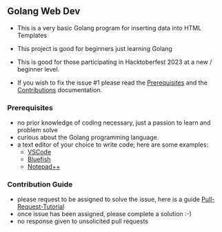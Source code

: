 ## Golang Web Dev

-   This is a very basic Golang program for inserting data into HTML Templates

-   This project is good for beginners just learning Golang

-   This is good for those participating in Hacktoberfest 2023 at a new / beginner level.

-   If you wish to fix the issue #1 please read the [Prerequisites](#prerequisites) and the [Contributions](#contributions) documentation.

### Prerequisites
-   no prior knowledge of coding necessary, just a passion to learn and problem solve
-   curious about the Golang programming language.
-   a text editor of your choice to write code; here are some examples:
    -   [VSCode](https://code.visualstudio.com/)
    -   [Bluefish](https://bluefish.openoffice.nl)
    -   [Notepad++](https://notepad-plus-plus.org)

### Contribution Guide
-   please request to be assigned to solve the issue, here is a guide [Pull-Request-Tutorial](https://github.com/goobric/tutorial-pull-request-HF23/blob/main/instructions.md)
-   once issue has been assigned, please complete a solution :-) 
-   no response given to unsolicited pull requests
